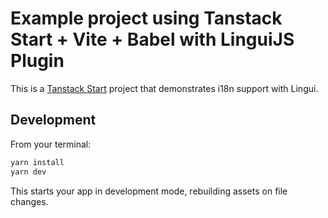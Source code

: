 # Example project using Tanstack Start + Vite + Babel with LinguiJS Plugin

This is a [Tanstack Start](https://tanstack.com/start/latest) project that demonstrates i18n support with Lingui.

## Development

From your terminal:

```sh
yarn install
yarn dev
```

This starts your app in development mode, rebuilding assets on file changes.

